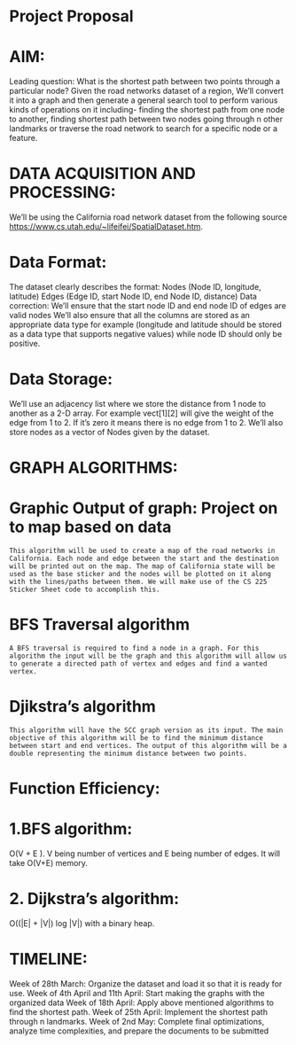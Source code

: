 # Project Proposal

# AIM:
Leading question: 
What is the shortest path between two points through a particular node?
Given the road networks dataset of a region, We’ll convert it into a graph and then generate a general search tool to perform various kinds of operations on it including- finding the shortest path from one node to another, finding shortest path between two nodes going through n other landmarks or traverse the road network to search for a specific node or a feature.
 
# DATA ACQUISITION AND PROCESSING:
We’ll be using the California road network dataset from the following source https://www.cs.utah.edu/~lifeifei/SpatialDataset.htm.

# Data Format:
The dataset clearly describes the format:
 Nodes (Node ID, longitude, latitude)
Edges (Edge ID, start Node ID, end Node ID, distance)
Data correction:
We’ll ensure that the start node ID and end node ID of edges are valid nodes
We’ll also ensure that all the columns are stored as an appropriate data type for example (longitude and latitude should be stored as a data type that supports negative values) while node ID should only be positive.

# Data Storage: 
We’ll use an adjacency list where we store the distance from 1 node to another as a 2-D array. For example vect[1][2] will give the weight of the edge from 1 to 2. If it’s zero it means there is no edge from 1 to 2.
We’ll also store nodes as a vector of Nodes given by the dataset.


# GRAPH ALGORITHMS:
# Graphic Output of graph: Project on to map based on data
	This algorithm will be used to create a map of the road networks in California. Each node and edge between the start and the destination will be printed out on the map. The map of California state will be used as the base sticker and the nodes will be plotted on it along with the lines/paths between them. We will make use of the CS 225 Sticker Sheet code to accomplish this.
# BFS Traversal algorithm
	A BFS traversal is required to find a node in a graph. For this algorithm the input will be the graph and this algorithm will allow us to generate a directed path of vertex and edges and find a wanted vertex.
# Djikstra’s algorithm
	This algorithm will have the SCC graph version as its input. The main objective of this algorithm will be to find the minimum distance between start and end vertices. The output of this algorithm will be a double representing the minimum distance between two points. 

# Function Efficiency: 
# 1.BFS algorithm: 
O(V + E ). V being number of vertices and E being number of edges. It will take O(V+E) memory.

# 2. Dijkstra’s algorithm: 
O((|E| + |V|) log |V|) with a binary heap.

# TIMELINE: 
Week of 28th March: Organize the dataset and load it so that it is ready for use.
Week of 4th April and 11th April: Start making the graphs with the organized data 
Week of 18th April: Apply above mentioned algorithms to find the shortest path.
Week of 25th April: Implement the shortest path through n landmarks.
Week of 2nd May: Complete final optimizations, analyze time complexities, and prepare the documents to be submitted


